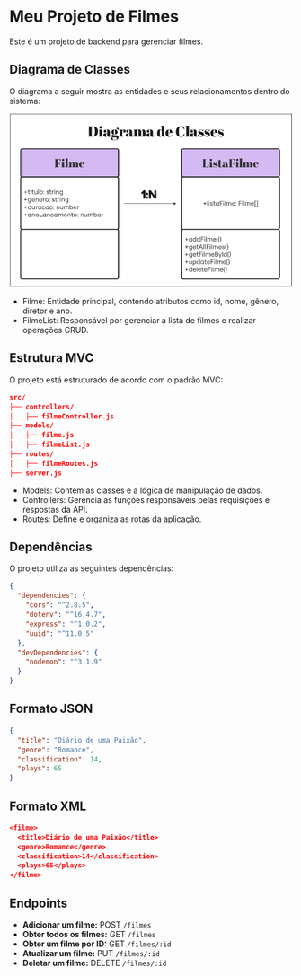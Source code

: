 # Meu Projeto de Filmes
Este é um projeto de backend para gerenciar filmes.

## Diagrama de Classes
O diagrama a seguir mostra as entidades e seus relacionamentos dentro do sistema:

![Logo do Projeto](./img/Captura%20de%20tela%202025-02-13%20134835.png)
- Filme: Entidade principal, contendo atributos como id, nome, gênero, diretor e ano.
- FilmeList: Responsável por gerenciar a lista de filmes e realizar operações CRUD.

## Estrutura MVC
O projeto está estruturado de acordo com o padrão MVC:
```json
src/
├── controllers/
│   ├── filmeController.js
├── models/
│   ├── filme.js
│   ├── filmeList.js
├── routes/
│   ├── filmeRoutes.js
├── server.js
```
- Models: Contém as classes e a lógica de manipulação de dados.
- Controllers: Gerencia as funções responsáveis pelas requisições e respostas da API.
- Routes: Define e organiza as rotas da aplicação.

## Dependências
O projeto utiliza as seguintes dependências:
```json
{
  "dependencies": {
    "cors": "^2.8.5",
    "dotenv": "^16.4.7",
    "express": "^1.0.2",
    "uuid": "^11.0.5"
  },
  "devDependencies": {
    "nodemon": "^3.1.9"
  }
}
```

## Formato JSON
```json
{
  "title": "Diário de uma Paixão",
  "genre": "Romance",
  "classification": 14,
  "plays": 65
}
```

## Formato XML
```json
<filme>
  <title>Diário de uma Paixão</title>
  <genre>Romance</genre>
  <classification>14</classification>
  <plays>65</plays>
</filme>
```

## Endpoints
- **Adicionar um filme:** POST `/filmes`
- **Obter todos os filmes:** GET `/filmes`
- **Obter um filme por ID:** GET `/filmes/:id`
- **Atualizar um filme:** PUT `/filmes/:id`
- **Deletar um filme:** DELETE `/filmes/:id`

